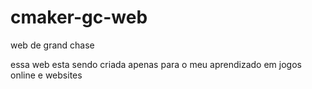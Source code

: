 # cmaker-gc-web
web de grand chase 

essa web esta sendo criada apenas para o meu aprendizado
em jogos online e websites
